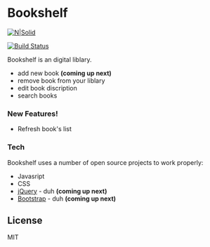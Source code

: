 # Bookshelf

[![N|Solid](http://www.krug.rs/images/2018/oktobar/9458.jpg)](http://www.krug.rs/images/2018/oktobar/9458.jpg)

[![Build Status](https://travis-ci.org/joemccann/dillinger.svg?branch=master)](https://github.com/thelesenok)

Bookshelf is an digital liblary. 

  - add new book **(coming up next)**
  - remove book from your liblary
  - edit book discription
  - search books

### New Features!

  - Refresh book's list


### Tech

Bookshelf uses a number of open source projects to work properly:

* Javasript
* CSS
* [jQuery] - duh **(coming up next)**
* [Bootstrap] - duh **(coming up next)**

License
----

MIT

   [jQuery]: <http://jquery.com>
   [Bootstrap]: <https://getbootstrap.com>
